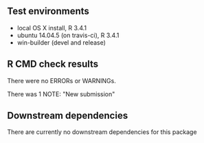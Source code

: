 ## Test environments
* local OS X install, R 3.4.1
* ubuntu 14.04.5 (on travis-ci), R 3.4.1
* win-builder (devel and release)

## R CMD check results
There were no ERRORs or WARNINGs. 

There was 1 NOTE: "New submission"

## Downstream dependencies

There are currently no downstream dependencies for this package

